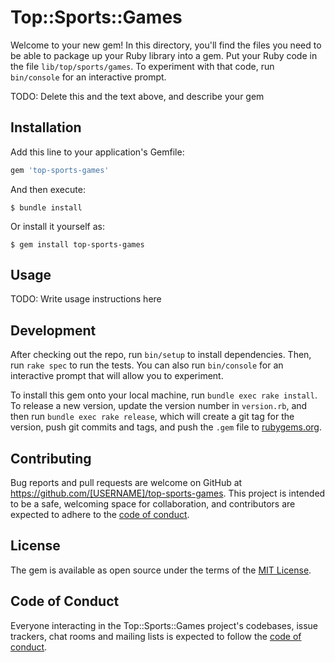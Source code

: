# Top::Sports::Games

Welcome to your new gem! In this directory, you'll find the files you need to be able to package up your Ruby library into a gem. Put your Ruby code in the file `lib/top/sports/games`. To experiment with that code, run `bin/console` for an interactive prompt.

TODO: Delete this and the text above, and describe your gem

## Installation

Add this line to your application's Gemfile:

```ruby
gem 'top-sports-games'
```

And then execute:

    $ bundle install

Or install it yourself as:

    $ gem install top-sports-games

## Usage

TODO: Write usage instructions here

## Development

After checking out the repo, run `bin/setup` to install dependencies. Then, run `rake spec` to run the tests. You can also run `bin/console` for an interactive prompt that will allow you to experiment.

To install this gem onto your local machine, run `bundle exec rake install`. To release a new version, update the version number in `version.rb`, and then run `bundle exec rake release`, which will create a git tag for the version, push git commits and tags, and push the `.gem` file to [rubygems.org](https://rubygems.org).

## Contributing

Bug reports and pull requests are welcome on GitHub at https://github.com/[USERNAME]/top-sports-games. This project is intended to be a safe, welcoming space for collaboration, and contributors are expected to adhere to the [code of conduct](https://github.com/[USERNAME]/top-sports-games/blob/master/CODE_OF_CONDUCT.md).


## License

The gem is available as open source under the terms of the [MIT License](https://opensource.org/licenses/MIT).

## Code of Conduct

Everyone interacting in the Top::Sports::Games project's codebases, issue trackers, chat rooms and mailing lists is expected to follow the [code of conduct](https://github.com/[USERNAME]/top-sports-games/blob/master/CODE_OF_CONDUCT.md).
